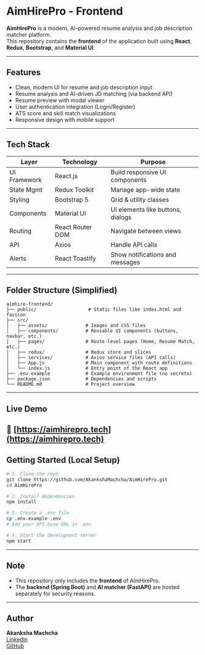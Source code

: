 # AimHirePro - Frontend

 **AimHirePro** is a modern, AI-powered resume analysis and job description matcher platform.  
This repository contains the **frontend** of the application built using **React**, **Redux**, **Bootstrap**, and **Material UI**.

---

## Features

- Clean, modern UI for resume and job description input
- Resume analysis and AI-driven JD matching (via backend API)
- Resume preview with modal viewer
- User authentication integration (Login/Register)
- ATS score and skill match visualizations
- Responsive design with mobile support

---

## Tech Stack

| Layer        | Technology         | Purpose                                  |
|--------------|--------------------|------------------------------------------|
| UI Framework | React.js           | Build responsive UI components           |
| State Mgmt   | Redux Toolkit      | Manage app-wide state                    |
| Styling      | Bootstrap 5        | Grid & utility classes                   |
| Components   | Material UI        | UI elements like buttons, dialogs        |
| Routing      | React Router DOM   | Navigate between views                   |
| API          | Axios              | Handle API calls                         |
| Alerts       | React Toastify     | Show notifications and messages          |

---

## Folder Structure (Simplified)

```
aimhire-frontend/
├── public/                   # Static files like index.html and favicon
├── src/
│   ├── assets/              # Images and CSS files
│   ├── components/          # Reusable UI components (buttons, navbar, etc.)
│   ├── pages/               # Route-level pages (Home, Resume Match, etc.)
│   ├── redux/               # Redux store and slices
│   ├── services/            # Axios service files (API calls)
│   ├── App.js               # Main component with route definitions
│   └── index.js             # Entry point of the React app
├── .env.example             # Example environment file (no secrets)
├── package.json             # Dependencies and scripts
└── README.md                # Project overview
```

---

## Live Demo

🔗 [https://aimhirepro.tech](https://aimhirepro.tech)  
---

## Getting Started (Local Setup)

```bash
# 1. Clone the repo
git clone https://github.com/AkankshaMachcha/AimHirePro.git
cd AimHirePro

# 2. Install dependencies
npm install

# 3. Create a .env file
cp .env.example .env
# Add your API base URL in .env

# 4. Start the development server
npm start
```

---

## Note

- This repository only includes the **frontend** of AimHirePro.
- The **backend (Spring Boot)** and **AI matcher (FastAPI)** are hosted separately for security reasons.

---


## Author

**Akanksha Machcha**  
 [LinkedIn](https://www.linkedin.com/in/akanksha-machcha-4b1bbb306/)  
 [GitHub](https://github.com/AkankshaMachcha)
